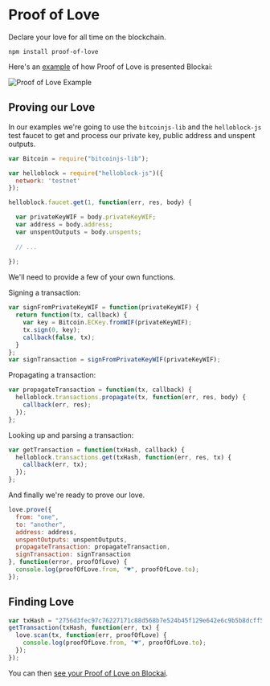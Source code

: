 Proof of Love
===

Declare your love for all time on the blockchain.

```
npm install proof-of-love
```

Here's an [example](https://www.blockai.com/tx/2756d3fec97c76227171c88d568b7e524b45f129e642e6c9b5b8dcff50e4a091) of how Proof of Love is presented Blockai:

![Proof of Love Example](https://www.blockai.com/images/proof-of-love-example.png)

Proving our Love
---

In our examples we're going to use the ```bitcoinjs-lib``` and the ```helloblock-js``` test faucet to get and process our private key, public address and unspent outputs.

```javascript
var Bitcoin = require("bitcoinjs-lib");

var helloblock = require("helloblock-js")({
  network: 'testnet'
});

helloblock.faucet.get(1, function(err, res, body) {

  var privateKeyWIF = body.privateKeyWIF;
  var address = body.address;
  var unspentOutputs = body.unspents;
  
  // ...
  
});
```

We'll need to provide a few of your own functions.

Signing a transaction:
```javascript
var signFromPrivateKeyWIF = function(privateKeyWIF) {
  return function(tx, callback) {
    var key = Bitcoin.ECKey.fromWIF(privateKeyWIF);
    tx.sign(0, key); 
    callback(false, tx);
  }
};
var signTransaction = signFromPrivateKeyWIF(privateKeyWIF);
```

Propagating a transaction:
```javascript
var propagateTransaction = function(tx, callback) {
  helloblock.transactions.propagate(tx, function(err, res, body) {
    callback(err, res);
  });
};
```

Looking up and parsing a transaction:
```javascript
var getTransaction = function(txHash, callback) {
  helloblock.transactions.get(txHash, function(err, res, tx) {
    callback(err, tx);
  });
};
```

And finally we're ready to prove our love.

```javascript
love.prove({
  from: "one",
  to: "another",
  address: address,
  unspentOutputs: unspentOutputs,
  propagateTransaction: propagateTransaction,
  signTransaction: signTransaction
}, function(error, proofOfLove) {
  console.log(proofOfLove.from, "♥", proofOfLove.to);
});
```

Finding Love
---

```javascript
var txHash = "2756d3fec97c76227171c88d568b7e524b45f129e642e6c9b5b8dcff50e4a091";
getTransaction(txHash, function(err, tx) {
  love.scan(tx, function(err, proofOfLove) {
    console.log(proofOfLove.from, "♥", proofOfLove.to);
  });
});
```

You can then [see your Proof of Love on Blockai](https://www.blockai.com/tx/2756d3fec97c76227171c88d568b7e524b45f129e642e6c9b5b8dcff50e4a091).
